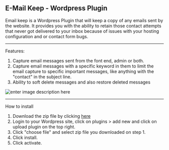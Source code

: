 ## E-Mail Keep - Wordpress Plugin

Email keep is a Wordpress Plugin that will keep a copy of any emails sent by the website.  It provides you with the ability to retain those contact attempts that never got delivered to your inbox because of issues with your hosting configuration and or contact form bugs.  

----------
Features:
 1. Capture email messages sent from the font end, admin or both.
 2. Capture email messages with a specific keyword in them to limit the email capture to specific important messages, like anything with the "contact" in the subject line.
 3. Ability to soft delete messages and also restore deleted messages
 
![enter image description here](https://d3vv6lp55qjaqc.cloudfront.net/items/1w2u0J283W1Q2p2v2k3Y/Screen%20Recording%202018-02-05%20at%2008.51%20PM.gif?X-CloudApp-Visitor-Id=2783412&v=41cc83f9)


----------
How to install

 1. Download the zip file by clicking [here](https://github.com/woodymendoza/email-keep/archive/master.zip)
 2. Login to your Wordpress site, click on plugins > add new and click on upload plugin on the top right.
 3. Click "choose file" and select zip file you downloaded on step 1.
 4. Click install.
 5. Click activate.

